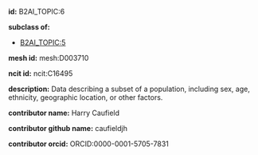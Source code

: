 **id:** B2AI_TOPIC:6

**subclass of:**

- [B2AI_TOPIC:5](../DataTopic.markdown)

**mesh id:** mesh:D003710

**ncit id:** ncit:C16495

**description:** Data describing a subset of a population, including sex, age, ethnicity, geographic location, or other factors.

**contributor name:** Harry Caufield

**contributor github name:** caufieldjh

**contributor orcid:** ORCID:0000-0001-5705-7831
